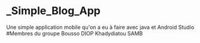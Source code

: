 # _Simple_Blog_App
Une simple application mobile qu'on a eu à faire avec java et Android Studio
#Membres du  groupe
Bousso DIOP
Khadydiatou SAMB
